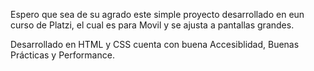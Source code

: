 Espero que sea de su agrado este simple proyecto desarrollado en eun curso de Platzi,
el cual es para Movil y se ajusta a pantallas grandes.

Desarrollado en HTML y CSS cuenta con buena Accesiblidad, Buenas Prácticas y Performance.